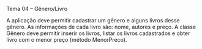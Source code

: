 Tema 04 – Gênero/Livro

A aplicação deve permitir cadastrar um gênero e alguns livros desse gênero. As informações de cada livro
são: nome, autores e preço. A classe Gênero deve permitir inserir os livros, listar os livros cadastrados e
obter livro com o menor preço (método MenorPreco).

